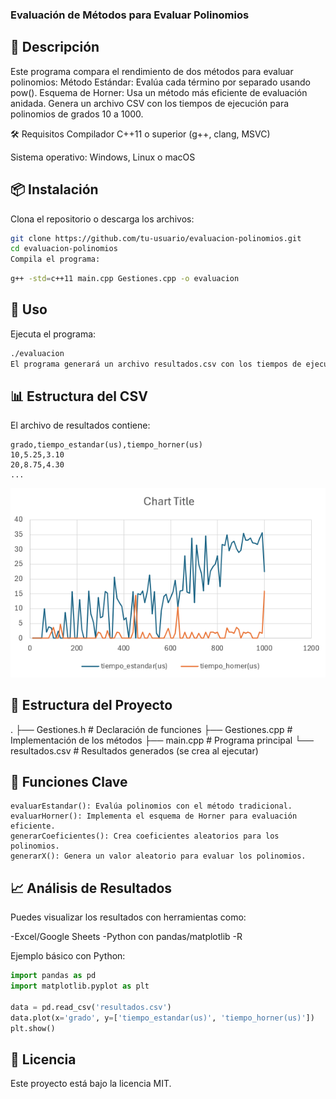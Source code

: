 ### Evaluación de Métodos para Evaluar Polinomios
## 📌 Descripción
Este programa compara el rendimiento de dos métodos para evaluar polinomios:
Método Estándar: Evalúa cada término por separado usando pow().
Esquema de Horner: Usa un método más eficiente de evaluación anidada.
Genera un archivo CSV con los tiempos de ejecución para polinomios de grados 10 a 1000.

🛠 Requisitos
Compilador C++11 o superior (g++, clang, MSVC)

Sistema operativo: Windows, Linux o macOS

## 📦 Instalación
Clona el repositorio o descarga los archivos:

```bash
git clone https://github.com/tu-usuario/evaluacion-polinomios.git
cd evaluacion-polinomios
Compila el programa:
```
```bash
g++ -std=c++11 main.cpp Gestiones.cpp -o evaluacion
```
## 🚀 Uso
Ejecuta el programa:

```bash
./evaluacion
El programa generará un archivo resultados.csv con los tiempos de ejecución en microsegundos (μs).
```

## 📊 Estructura del CSV
El archivo de resultados contiene:


```csv
grado,tiempo_estandar(us),tiempo_horner(us)
10,5.25,3.10
20,8.75,4.30
...
```
![Ejemplo de Grafica de Resultados](https://github.com/bigyoshio/EvaluacionDePolinomios/blob/main/Captura%20de%20pantalla%202025-04-11%20143729.png)

## 📂 Estructura del Proyecto
.
├── Gestiones.h       # Declaración de funciones
├── Gestiones.cpp     # Implementación de los métodos
├── main.cpp          # Programa principal
└── resultados.csv    # Resultados generados (se crea al ejecutar)

## 📝 Funciones Clave
```
evaluarEstandar(): Evalúa polinomios con el método tradicional.
evaluarHorner(): Implementa el esquema de Horner para evaluación eficiente.
generarCoeficientes(): Crea coeficientes aleatorios para los polinomios.
generarX(): Genera un valor aleatorio para evaluar los polinomios.
```

## 📈 Análisis de Resultados
Puedes visualizar los resultados con herramientas como:

-Excel/Google Sheets
-Python con pandas/matplotlib
-R

Ejemplo básico con Python:

```python
import pandas as pd
import matplotlib.pyplot as plt

data = pd.read_csv('resultados.csv')
data.plot(x='grado', y=['tiempo_estandar(us)', 'tiempo_horner(us)'])
plt.show()
```

## 📜 Licencia
Este proyecto está bajo la licencia MIT.

